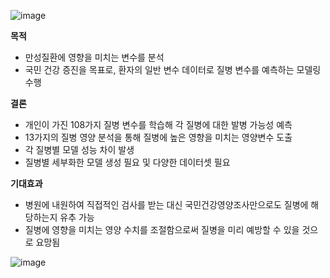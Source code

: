 ![image](https://github.com/kimmingji/KNHANES-Data-Analysis/assets/113088688/b08f38d4-3a86-4848-bffd-2becb32b8c55)

**목적**

- 만성질환에 영향을 미치는 변수를 분석
- 국민 건강 증진을 목표로, 환자의 일반 변수 데이터로 질병 변수를 예측하는 모델링 수행

**결론**

- 개인이 가진 108가지 질병 변수를 학습해 각 질병에 대한 발병 가능성 예측
- 13가지의 질병 영양 분석을 통해 질병에 높은 영향을 미치는 영양변수 도출
- 각 질병별 모델 성능 차이 발생
- 질병별 세부화한 모델 생성 필요 및 다양한 데이터셋 필요

**기대효과**

- 병원에 내원하여 직접적인 검사를 받는 대신 국민건강영양조사만으로도 질병에 해당하는지 유추 가능
- 질병에 영향을 미치는 영양 수치를 조절함으로써 질병을 미리 예방할 수 있을 것으로 요망됨

![image](https://github.com/kimmingji/KNHANES-Data-Analysis/assets/113088688/576b1c71-7912-48da-9ac1-856dc363aeb0)
